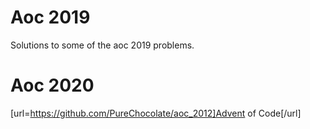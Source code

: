 # Aoc 2019
Solutions to some of the aoc 2019 problems.

# Aoc 2020
[url=https://github.com/PureChocolate/aoc_2012]Advent of Code[/url]
